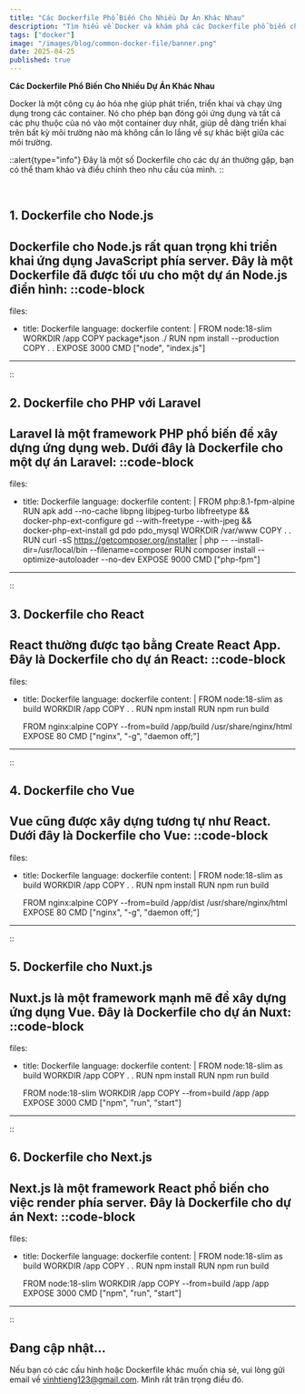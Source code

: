 ```yaml
---
title: "Các Dockerfile Phổ Biến Cho Nhiều Dự Án Khác Nhau"
description: "Tìm hiểu về Docker và khám phá các Dockerfile phổ biến cho nhiều dự án như Node.js, PHP với Laravel, React, Vue, Nuxt và Next.js. Khám phá các kỹ thuật tối ưu và thực hành tốt nhất."
tags: ["docker"]
image: "/images/blog/common-docker-file/banner.png"
date: 2025-04-25
published: true
---
```


**Các Dockerfile Phổ Biến Cho Nhiều Dự Án Khác Nhau**

Docker là một công cụ ảo hóa nhẹ giúp phát triển, triển khai và chạy ứng dụng trong các container. Nó cho phép bạn đóng gói ứng dụng và tất cả các phụ thuộc của nó vào một container duy nhất, giúp dễ dàng triển khai trên bất kỳ môi trường nào mà không cần lo lắng về sự khác biệt giữa các môi trường.

::alert{type="info"}
Đây là một số Dockerfile cho các dự án thường gặp, bạn có thể tham khảo và điều chỉnh theo nhu cầu của mình.
::

<br>

## 1. Dockerfile cho Node.js

Dockerfile cho Node.js rất quan trọng khi triển khai ứng dụng JavaScript phía server. Đây là một Dockerfile đã được tối ưu cho một dự án Node.js điển hình:
::code-block
---
files:
  - title: Dockerfile
    language: dockerfile
    content: |
      FROM node:18-slim
      WORKDIR /app
      COPY package*.json ./
      RUN npm install --production
      COPY . .
      EXPOSE 3000
      CMD ["node", "index.js"]
---
::

## 2. Dockerfile cho PHP với Laravel

Laravel là một framework PHP phổ biến để xây dựng ứng dụng web. Dưới đây là Dockerfile cho một dự án Laravel:
::code-block
---
files:
  - title: Dockerfile
    language: dockerfile
    content: |
      FROM php:8.1-fpm-alpine
      RUN apk add --no-cache libpng libjpeg-turbo libfreetype && \
          docker-php-ext-configure gd --with-freetype --with-jpeg && \
          docker-php-ext-install gd pdo pdo_mysql
      WORKDIR /var/www
      COPY . .
      RUN curl -sS https://getcomposer.org/installer | php -- --install-dir=/usr/local/bin --filename=composer
      RUN composer install --optimize-autoloader --no-dev
      EXPOSE 9000
      CMD ["php-fpm"]
---
::

## 3. Dockerfile cho React

React thường được tạo bằng Create React App. Đây là Dockerfile cho dự án React:
::code-block
---
files:
  - title: Dockerfile
    language: dockerfile
    content: |
      FROM node:18-slim as build
      WORKDIR /app
      COPY . .
      RUN npm install
      RUN npm run build

      FROM nginx:alpine
      COPY --from=build /app/build /usr/share/nginx/html
      EXPOSE 80
      CMD ["nginx", "-g", "daemon off;"]
---
::

## 4. Dockerfile cho Vue

Vue cũng được xây dựng tương tự như React. Dưới đây là Dockerfile cho Vue:
::code-block
---
files:
  - title: Dockerfile
    language: dockerfile
    content: |
      FROM node:18-slim as build
      WORKDIR /app
      COPY . .
      RUN npm install
      RUN npm run build

      FROM nginx:alpine
      COPY --from=build /app/dist /usr/share/nginx/html
      EXPOSE 80
      CMD ["nginx", "-g", "daemon off;"]
---
::

## 5. Dockerfile cho Nuxt.js

Nuxt.js là một framework mạnh mẽ để xây dựng ứng dụng Vue. Đây là Dockerfile cho dự án Nuxt:
::code-block
---
files:
  - title: Dockerfile
    language: dockerfile
    content: |
      FROM node:18-slim as build
      WORKDIR /app
      COPY . .
      RUN npm install
      RUN npm run build

      FROM node:18-slim
      WORKDIR /app
      COPY --from=build /app /app
      EXPOSE 3000
      CMD ["npm", "run", "start"]
---
::

## 6. Dockerfile cho Next.js

Next.js là một framework React phổ biến cho việc render phía server. Đây là Dockerfile cho dự án Next:
::code-block
---
files:
  - title: Dockerfile
    language: dockerfile
    content: |
      FROM node:18-slim as build
      WORKDIR /app
      COPY . .
      RUN npm install
      RUN npm run build

      FROM node:18-slim
      WORKDIR /app
      COPY --from=build /app /app
      EXPOSE 3000
      CMD ["npm", "run", "start"]
---
::

## Đang cập nhật...

Nếu bạn có các cấu hình hoặc Dockerfile khác muốn chia sẻ, vui lòng gửi email về [vinhtieng123@gmail.com](mailto:vinhtieng123@gmail.com). Mình rất trân trọng điều đó.